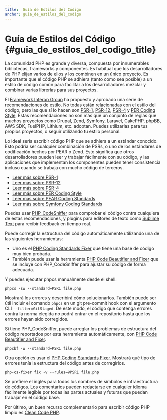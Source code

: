 ```yaml
---
title:  Guía de Estilos del Código
anchor: guia_de_estilos_del_codigo
---
```


# Guía de Estilos del Código {#guia_de_estilos_del_codigo_title}

La comunidad PHP es grande y diversa, compuesta por innumerables bibliotecas, frameworks y componentes. Es habitual que
los desarrolladores de PHP elijan varios de ellos y los combinen en un único proyecto. Es importante que el código PHP se adhiera
(tanto como sea posible) a un estilo de código común para facilitar a los desarrolladores mezclar y combinar
varias librerías para sus proyectos.

El [Framework Interop Group][fig] ha propuesto y aprobado una serie de recomendaciones de estilo. No todas están relacionadas
con el estilo del código, pero las que sí lo hacen son [PSR-1][psr1], [PSR-12][psr12], [PSR-4][psr4] y [PER Coding Style][per-cs].
Estas recomendaciones no son más que un conjunto de reglas que muchos proyectos como Drupal, Zend, Symfony, Laravel, CakePHP,
phpBB, AWS SDK, FuelPHP, Lithium, etc. adoptan. Puedes utilizarlas para tus propios proyectos, o seguir utilizando tu estilo personal.

Lo ideal sería escribir código PHP que se adhiera a un estándar conocido. Esto podría ser cualquier combinación de PSRs, o uno
de los estándares de codificación hechos por PEAR o Zend. Esto significa que otros desarrolladores pueden leer y trabajar
fácilmente con su código, y las aplicaciones que implementan los componentes pueden tener consistencia incluso cuando se trabaja con mucho código de terceros.

* [Leer más sobre PSR-1][psr1]
* [Leer más sobre PSR-12][psr12]
* [Leer más sobre PSR-4][psr4]
* [Leer más sobre PER Coding Style][per-cs]
* [Leer más sobre PEAR Coding Standards][pear-cs]
* [Leer más sobre Symfony Coding Standards][symfony-cs]

Puedes usar [PHP_CodeSniffer][phpcs] para comprobar el código contra cualquiera de estas recomendaciones, y plugins para editores
de texto como [Sublime Text][st-cs] para recibir feedback en tiempo real.

Puede corregir la estructura del código automáticamente utilizando una de las siguientes herramientas:

- Uno es el [PHP Coding Standards Fixer][phpcsfixer] que tiene una base de código muy bien probada.
- También puede usar la herramienta [PHP Code Beautifier and Fixer][phpcbf] que se incluye con PHP_CodeSniffer para ajustar su código de forma adecuada.

Y puedes ejecutar phpcs manualmente desde el shell:

    phpcs -sw --standard=PSR1 file.php

Mostrará los errores y describirá cómo solucionarlos.
También puede ser útil incluir el comando `phpcs` en un git pre-commit hook con el argumento CLI `--filter=GitStaged`.
De este modo, el código que contenga errores contra la norma elegida no podrá entrar en el repositorio hasta que los
errores hayan sido corregidos.

Si tiene PHP_CodeSniffer, puede arreglar los problemas de estructura del código reportados por esta herramienta automáticamente,
con [PHP Code Beautifier and Fixer][phpcbf].

    phpcbf -w --standard=PSR1 file.php

Otra opción es usar el [PHP Coding Standards Fixer][phpcsfixer].
Mostrará qué tipo de errores tenía la estructura del código antes de corregirlos.

    php-cs-fixer fix -v --rules=@PSR1 file.php

Se prefiere el inglés para todos los nombres de símbolos e infraestructura de códigos. Los comentarios pueden redactarse
en cualquier idioma fácilmente legible por todas las partes actuales y futuras que puedan trabajar en el código base.

Por último, un buen recurso complementario para escribir código PHP limpio es [Clean Code PHP][cleancode].

[fig]: https://www.php-fig.org/
[psr1]: https://www.php-fig.org/psr/psr-1/
[psr12]: https://www.php-fig.org/psr/psr-12/
[psr4]: https://www.php-fig.org/psr/psr-4/
[per-cs]: https://www.php-fig.org/per/coding-style/
[pear-cs]: https://pear.php.net/manual/en/standards.php
[symfony-cs]: https://symfony.com/doc/current/contributing/code/standards.html
[phpcs]: https://github.com/PHPCSStandards/PHP_CodeSniffer
[phpcbf]: https://github.com/PHPCSStandards/PHP_CodeSniffer/wiki/Fixing-Errors-Automatically
[st-cs]: https://github.com/benmatselby/sublime-phpcs
[phpcsfixer]: https://cs.symfony.com/
[cleancode]: https://github.com/jupeter/clean-code-php
